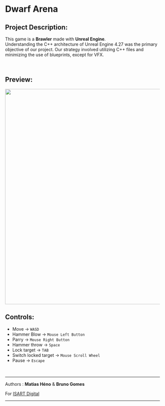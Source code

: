 # Dwarf Arena

## Project Description:

This game is a **Brawler** made with **Unreal Engine**. <br>
Understanding the C++ architecture of Unreal Engine 4.27 was the primary objective of our project. Our strategy involved utilizing C++ files and minimizing the use of blueprints, except for VFX.

<br />

## Preview:

<img src="https://user-images.githubusercontent.com/122649492/227084300-a96e50fe-158b-4a86-b9a4-50a9610b8af8.gif" style="width:700px;"/>

<br />

## Controls:
- Move → ```WASD```
- Hammer Blow → ```Mouse Left Button```
- Parry → ```Mouse Right Button```
- Hammer throw → ```Space```
- Lock target → ```TAB```
- Switch locked target → ```Mouse Scroll Wheel```
- Pause → ```Escape```

<br />
<hr />

Authors : **Matias Héno** & **Bruno Gomes**

For [ISART Digital](https://www.isart.com)

<hr />
